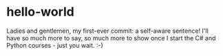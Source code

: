 # hello-world

Ladies and gentlemen, my first-ever commit: a self-aware sentence!
I'll have so much more to say, so much more to show once I start
the C# and Python courses - just you wait. :-)
